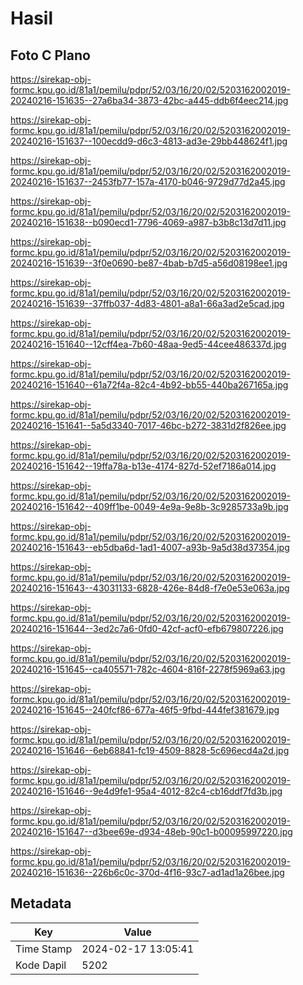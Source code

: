 # Hasil

## Foto C Plano

https://sirekap-obj-formc.kpu.go.id/81a1/pemilu/pdpr/52/03/16/20/02/5203162002019-20240216-151635--27a6ba34-3873-42bc-a445-ddb6f4eec214.jpg

https://sirekap-obj-formc.kpu.go.id/81a1/pemilu/pdpr/52/03/16/20/02/5203162002019-20240216-151637--100ecdd9-d6c3-4813-ad3e-29bb448624f1.jpg

https://sirekap-obj-formc.kpu.go.id/81a1/pemilu/pdpr/52/03/16/20/02/5203162002019-20240216-151637--2453fb77-157a-4170-b046-9729d77d2a45.jpg

https://sirekap-obj-formc.kpu.go.id/81a1/pemilu/pdpr/52/03/16/20/02/5203162002019-20240216-151638--b090ecd1-7796-4069-a987-b3b8c13d7d11.jpg

https://sirekap-obj-formc.kpu.go.id/81a1/pemilu/pdpr/52/03/16/20/02/5203162002019-20240216-151639--3f0e0690-be87-4bab-b7d5-a56d08198ee1.jpg

https://sirekap-obj-formc.kpu.go.id/81a1/pemilu/pdpr/52/03/16/20/02/5203162002019-20240216-151639--37ffb037-4d83-4801-a8a1-66a3ad2e5cad.jpg

https://sirekap-obj-formc.kpu.go.id/81a1/pemilu/pdpr/52/03/16/20/02/5203162002019-20240216-151640--12cff4ea-7b60-48aa-9ed5-44cee486337d.jpg

https://sirekap-obj-formc.kpu.go.id/81a1/pemilu/pdpr/52/03/16/20/02/5203162002019-20240216-151640--61a72f4a-82c4-4b92-bb55-440ba267165a.jpg

https://sirekap-obj-formc.kpu.go.id/81a1/pemilu/pdpr/52/03/16/20/02/5203162002019-20240216-151641--5a5d3340-7017-46bc-b272-3831d2f826ee.jpg

https://sirekap-obj-formc.kpu.go.id/81a1/pemilu/pdpr/52/03/16/20/02/5203162002019-20240216-151642--19ffa78a-b13e-4174-827d-52ef7186a014.jpg

https://sirekap-obj-formc.kpu.go.id/81a1/pemilu/pdpr/52/03/16/20/02/5203162002019-20240216-151642--409ff1be-0049-4e9a-9e8b-3c9285733a9b.jpg

https://sirekap-obj-formc.kpu.go.id/81a1/pemilu/pdpr/52/03/16/20/02/5203162002019-20240216-151643--eb5dba6d-1ad1-4007-a93b-9a5d38d37354.jpg

https://sirekap-obj-formc.kpu.go.id/81a1/pemilu/pdpr/52/03/16/20/02/5203162002019-20240216-151643--43031133-6828-426e-84d8-f7e0e53e063a.jpg

https://sirekap-obj-formc.kpu.go.id/81a1/pemilu/pdpr/52/03/16/20/02/5203162002019-20240216-151644--3ed2c7a6-0fd0-42cf-acf0-efb679807226.jpg

https://sirekap-obj-formc.kpu.go.id/81a1/pemilu/pdpr/52/03/16/20/02/5203162002019-20240216-151645--ca405571-782c-4604-816f-2278f5969a63.jpg

https://sirekap-obj-formc.kpu.go.id/81a1/pemilu/pdpr/52/03/16/20/02/5203162002019-20240216-151645--240fcf86-677a-46f5-9fbd-444fef381679.jpg

https://sirekap-obj-formc.kpu.go.id/81a1/pemilu/pdpr/52/03/16/20/02/5203162002019-20240216-151646--6eb68841-fc19-4509-8828-5c696ecd4a2d.jpg

https://sirekap-obj-formc.kpu.go.id/81a1/pemilu/pdpr/52/03/16/20/02/5203162002019-20240216-151646--9e4d9fe1-95a4-4012-82c4-cb16ddf7fd3b.jpg

https://sirekap-obj-formc.kpu.go.id/81a1/pemilu/pdpr/52/03/16/20/02/5203162002019-20240216-151647--d3bee69e-d934-48eb-90c1-b00095997220.jpg

https://sirekap-obj-formc.kpu.go.id/81a1/pemilu/pdpr/52/03/16/20/02/5203162002019-20240216-151636--226b6c0c-370d-4f16-93c7-ad1ad1a26bee.jpg


## Metadata

| Key        | Value               |
| ---------- | ------------------- |
| Time Stamp | 2024-02-17 13:05:41 |
| Kode Dapil | 5202                |



